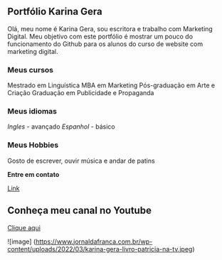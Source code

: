 ## Portfólio Karina Gera

Olá, meu nome é Karina Gera, sou escritora e trabalho com Marketing Digital. Meu objetivo com este portfólio é mostrar um pouco do funcionamento do Github para os alunos do curso de website com marketing digital.

### Meus cursos 
Mestrado em Linguística
MBA em Marketing
Pós-graduação em Arte e Criação
Graduação em Publicidade e Propaganda

### Meus idiomas
_Ingles_ - avançado
_Espanhol_ - básico

### Meus Hobbies
Gosto de escrever, ouvir música e andar de patins 

**Entre em contato**


[Link](https://i.ytimg.com/vi/KQFpE-MWP0c/maxresdefault.jpg)

## Conheça meu canal no Youtube
[Clique aqui](https://www.youtube.com/artilokinha)

![image] (https://www.jornaldafranca.com.br/wp-content/uploads/2022/03/karina-gera-livro-patricia-na-tv.jpeg)


```


